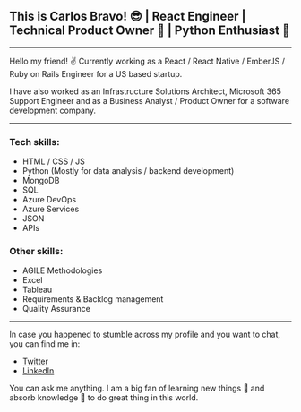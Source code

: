 
##  This is Carlos Bravo! :sunglasses:  | React Engineer | Technical Product Owner :eyes: | Python Enthusiast :snake:
***
Hello my friend! :v: Currently working as a React / React Native / EmberJS / Ruby on Rails Engineer for a US based startup.

I have also worked as an Infrastructure Solutions Architect, Microsoft 365 Support Engineer and as a Business Analyst / Product Owner
for a software development company.

***
### Tech skills:
* HTML / CSS / JS
* Python (Mostly for data analysis / backend development)
* MongoDB
* SQL
* Azure DevOps
* Azure Services
* JSON
* APIs
### Other skills:
* AGILE Methodologies
* Excel
* Tableau
* Requirements & Backlog management
* Quality Assurance
***
In case you happened to stumble across my profile and you want to chat, you can find me in:
* [Twitter](https://twitter.com/carlos_bra31870)
* [LinkedIn](https://www.linkedin.com/in/carlos-bravo-48b551155)  

You can ask me anything. I am a big fan of learning new things :wrench: and absorb knowledge :brain: to do great thing in this world.

